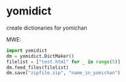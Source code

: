# yomidict
create dictionaries for yomichan

MWE:
```python
import yomidict
dm = yomidict.DictMaker()
filelist = ["test.html" for _ in range(5)]
dm.feed_files(filelist)
dm.save("zipfile.zip", "name_in_yomichan")
```